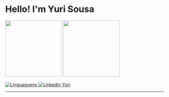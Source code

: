 <h1> Hello! I'm Yuri Sousa </h1>

<div>
<a href="https://www.linkedin.com/in/yuri-raphael/"></a>
<img height=180 align="center" src="https://github-readme-stats.vercel.app/api?username=YuriRASousa&show_icons=true&theme=radical"></img>
<img height=180 align="center" src="https://github-readme-stats.vercel.app/api/top-langs/?username=YuriRASousa&layout=compact&theme=radical"> </img>
</a>
</div>
<br>
<div>
  <a href="https://www.linkedin.com/in/yuri-raphael/">
  <img alt="Linguaguens" src="https://skillicons.dev/icons?i=py,java,mysql,js,html,css"> </img>
  </a>
  <a href="https://www.linkedin.com/in/yuri-raphael/">
  <img alt="Linkedin Yuri" src="https://skillicons.dev/icons?i=linkedin"> </img>
  </a>
    <hr>
</div>
